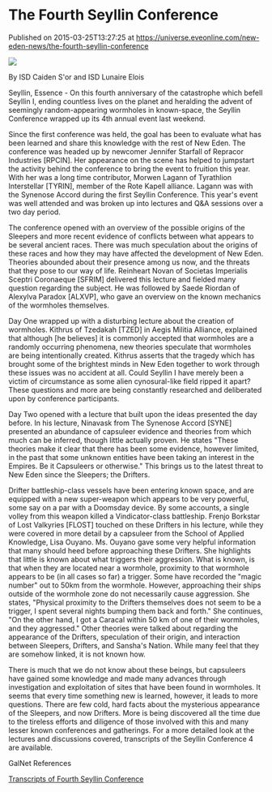 # The Fourth Seyllin Conference
Published on 2015-03-25T13:27:25 at https://universe.eveonline.com/new-eden-news/the-fourth-seyllin-conference

![](http://web.ccpgamescdn.com/newssystem/media/67059/1/IC.png)

By ISD Caiden S'or and ISD Lunaire Elois

Seyllin, Essence - On this fourth anniversary of the catastrophe which befell Seyllin I, ending countless lives on the planet and heralding the advent of seemingly random-appearing wormholes in known-space, the Seyllin Conference wrapped up its 4th annual event last weekend.

Since the first conference was held, the goal has been to evaluate what has been learned and share this knowledge with the rest of New Eden. The conference was headed up by newcomer Jennifer Starfall of Repracor Industries [RPCIN]. Her appearance on the scene has helped to jumpstart the activity behind the conference to bring the event to fruition this year. With her was a long time contributor, Morwen Lagann of Tyrathlion Interstellar [TYRIN], member of the Rote Kapell alliance. Lagann was with the Synenose Accord during the first Seyllin Conference. This year's event was well attended and was broken up into lectures and Q&A sessions over a two day period.

The conference opened with an overview of the possible origins of the Sleepers and more recent evidence of conflicts between what appears to be several ancient races. There was much speculation about the origins of these races and how they may have affected the development of New Eden. Theories abounded about their presence among us now, and the threats that they pose to our way of life. Reinheart Novan of Societas Imperialis Sceptri Coronaeque [SFRIM] delivered this lecture and fielded many question regarding the subject. He was followed by Saede Riordan of Alexylva Paradox [ALXVP], who gave an overview on the known mechanics of the wormholes themselves.

Day One wrapped up with a disturbing lecture about the creation of wormholes. Kithrus of Tzedakah [TZED] in Aegis Militia Alliance, explained that although [he believes] it is commonly accepted that wormholes are a randomly occurring phenomena, new theories speculate that wormholes are being intentionally created. Kithrus asserts that the tragedy which has brought some of the brightest minds in New Eden together to work through these issues was no accident at all. Could Seyllin I have merely been a victim of circumstance as some alien cynosural-like field ripped it apart? These questions and more are being constantly researched and deliberated upon by conference participants.

Day Two opened with a lecture that built upon the ideas presented the day before. In his lecture, Ninavask from The Synenose Accord [SYNE] presented an abundance of capsuleer evidence and theories from which much can be inferred, though little actually proven. He states "These theories make it clear that there has been some evidence, however limited, in the past that some unknown entities have been taking an interest in the Empires. Be it Capsuleers or otherwise." This brings us to the latest threat to New Eden since the Sleepers; the Drifters.

Drifter battleship-class vessels have been entering known space, and are equipped with a new super-weapon which appears to be very powerful, some say on a par with a Doomsday device. By some accounts, a single volley from this weapon killed a Vindicator-class battleship. Frenjo Borkstar of Lost Valkyries [FLOST] touched on these Drifters in his lecture, while they were covered in more detail by a capsuleer from the School of Applied Knowledge, Lisa Ouyano. Ms. Ouyano gave some very helpful information that many should heed before approaching these Drifters. She highlights that little is known about what triggers their aggression. What is known, is that when they are located near a wormhole, proximity to that wormhole appears to be (in all cases so far) a trigger. Some have recorded the "magic number" out to 50km from the wormhole. However, approaching their ships outside of the wormhole zone do not necessarily cause aggression. She states, "Physical proximity to the Drifters themselves does not seem to be a trigger, I spent several nights bumping them back and forth." She continues, "On the other hand, I got a Caracal within 50 km of one of their wormholes, and they aggressed." Other theories were talked about regarding the appearance of the Drifters, speculation of their origin, and interaction between Sleepers, Drifters, and Sansha's Nation. While many feel that they are somehow linked, it is not known how.

There is much that we do not know about these beings, but capsuleers have gained some knowledge and made many advances through investigation and exploitation of sites that have been found in wormholes. It seems that every time something new is learned, however, it leads to more questions. There are few cold, hard facts about the mysterious appearance of the Sleepers, and now Drifters. More is being discovered all the time due to the tireless efforts and diligence of those involved with this and many lesser known conferences and gatherings. For a more detailed look at the lectures and discussions covered, transcripts of the Seyllin Conference 4 are available.

GalNet References

[Transcripts of Fourth Seyllin Conference](https://thesynenoseaccord.wordpress.com/seyllin-conference/fourth-seyllin-conference-117-02-28-117-03-01/)
